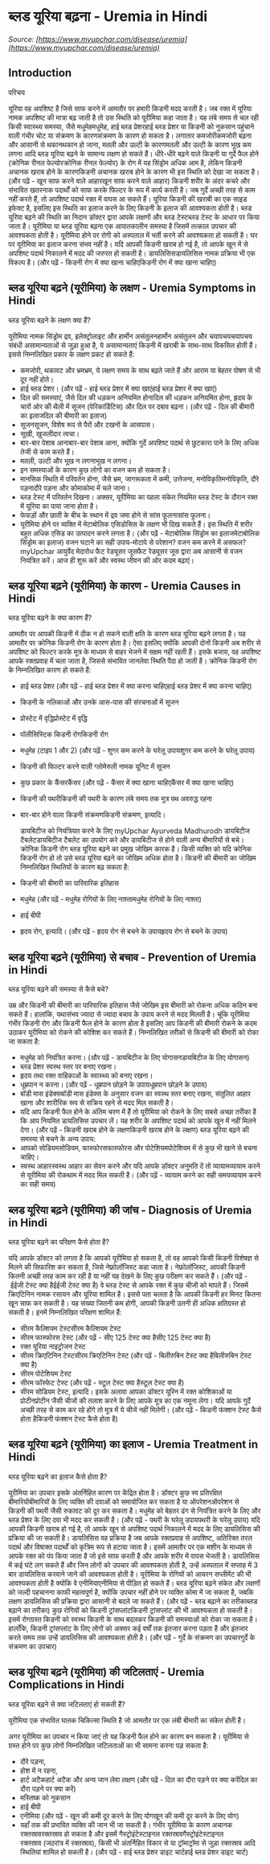 # ब्लड यूरिया बढ़ना - Uremia in Hindi
_Source: [https://www.myupchar.com/disease/uremia](https://www.myupchar.com/disease/uremia)_

## Introduction
परिचय
यूरिया वह अपशिष्ट है जिसे साफ करने में आमतौर पर हमारी किडनी मदद करती है। जब रक्त में यूरिया नामक अपशिष्ट की मात्रा बढ़ जाती है तो उस स्थिति को यूरीमिया कहा जाता है। यह लंबे समय से चल रही किसी स्वास्थ्य समस्या, जैसे मधुमेहमधुमेह, हाई ब्लड प्रेशरहाई ब्लड प्रेशर या किडनी को नुकसान पहुंचाने वाली गंभीर चोट या संक्रमण के कारणसंक्रमण के कारण हो सकता है।
लगातार कमजोरीकमजोरी बढ़ना और आसानी से थकानथकान हो जाना, मतली और उल्टी के कारणमतली और उल्टी के कारण भूख कम लगना आदि ब्लड यूरिया बढ़ने के सामान्य लक्षण हो सकते हैं। धीरे-धीरे बढ़ने वाले किडनी या गुर्दे फैल होने (क्रोनिक रीनल फेल्योरक्रोनिक रीनल फेल्योर) के रोग में यह सिंड्रोम अधिक आम है, लेकिन किडनी अचानक खराब होने के कारणकिडनी अचानक खराब होने के कारण भी इस स्थिति को देखा जा सकता है।
(और पढ़ें - खून साफ करने वाले आहारखून साफ करने वाले आहार)
किडनी शरीर के अंदर कचरे और संभावित खतरनाक पदार्थों को साफ करके फिल्टर के रूप में कार्य करती है। जब गुर्दे अच्छी तरह से काम नहीं करते हैं, तो अपशिष्ट पदार्थ रक्त में वापस आ सकते हैं। यूरिया किडनी की खराबी का एक साइड इफेक्ट है, इसलिए इस स्थिति का इलाज करने के लिए किडनी के इलाज की आवश्यकता होती है।
ब्लड यूरिया बढ़ने की स्थिति का निदान डॉक्टर द्वारा आपके लक्षणों और ब्लड टेस्टब्लड टेस्ट के आधार पर किया जाता है। यूरीमिया या ब्लड यूरिया बढ़ना एक आपातकालीन समस्या है जिसमें तत्काल उपचार की आवश्यकता होती है। यूरीमिया होने पर रोगी को अस्पताल में भर्ती करने की आवश्यकता हो सकती है। घर पर यूरीमिया का इलाज करना संभव नहीं है। यदि आपकी किडनी खराब हो गई है, तो आपके खून में से अपशिष्ट पदार्थ निकालने में मदद की जरुरत हो सकती है। डायलिसिसडायलिसिस नामक प्रक्रिया भी एक विकल्प है।
(और पढ़ें - किडनी रोग में क्या खाना चाहिएकिडनी रोग में क्या खाना चाहिए)

## ब्लड यूरिया बढ़ने (यूरीमिया) के लक्षण - Uremia Symptoms in Hindi
ब्लड यूरिया बढ़ने के लक्षण क्या हैं?
यूरीमिया नामक सिंड्रोम द्रव, इलेक्ट्रोलाइट और हार्मोन असंतुलनहार्मोन असंतुलन और चयापचयचयापचय संबंधी असामान्यताओं से जुड़ा हुआ है, ये असामान्यताएं किडनी में खराबी के साथ-साथ विकसित होती हैं। इससे निम्नलिखित प्रकार के लक्षण प्रकट हो सकते हैं:
- कमजोरी, थकावट और भ्रमभ्रम, ये लक्षण समय के साथ बढ़ते जाते हैं और आराम या बेहतर पोषण से भी दूर नहीं होते।
- हाई ब्लड प्रेशर। (और पढ़ें - हाई ब्लड प्रेशर में क्या खाएंहाई ब्लड प्रेशर में क्या खाएं)
- दिल की समस्याएं, जैसे दिल की धड़कन अनियमित होनादिल की धड़कन अनियमित होना, हृदय के चारों ओर की थैली में सूजन (पेरिकार्डिटिस) और दिल पर दबाव बढ़ना। (और पढ़ें - दिल की बीमारी का इलाजदिल की बीमारी का इलाज)
- सूजनसूजन, विशेष रूप से पैरों और टखनों के आसपास।
- सूखी, खुजलीदार त्वचा।
- बार-बार पेशाब आनाबार-बार पेशाब आना, क्योंकि गुर्दे अपशिष्ट पदार्थ से छुटकारा पाने के लिए अधिक तेजी से काम करते हैं।
- मतली, उल्टी और भूख न लगनाभूख न लगना।
- इन समस्याओं के कारण कुछ लोगों का वजन कम हो सकता है।
- मानसिक स्थिति में परिवर्तन होना, जैसे भ्रम, जागरूकता में कमी, उत्तेजना, मनोविकृतिमनोविकृति, दौरे पड़नादौरे पड़ना और कोमाकोमा में चले जाना।
- ब्लड टेस्ट में परिवर्तन दिखना। अक्सर, यूरीमिया का पहला संकेत नियमित ब्लड टेस्ट के दौरान रक्त में यूरिया का पाया जाना होता है।
- फेफड़ों और छाती के बीच के स्थान में द्रव जमा होने से सांस फूलनासांस फूलना।
- यूरीमिया होने पर व्यक्ति में मेटाबोलिक एसिडोसिस के लक्षण भी दिख सकते हैं। इस स्थिति में शरीर बहुत अधिक एसिड का उत्पादन करने लगता है।
(और पढ़ें - मेटाबोलिक सिंड्रोम का इलाजमेटाबोलिक सिंड्रोम का इलाज)
वजन घटाने का सही उपाय-मोटापे से परेशान? वजन कम करने में असफल? myUpchar आयुर्वेद मेदारोध फैट रेड्यूसर जूसफैट रेड्यूसर जूस द्वारा अब आसानी से वजन नियंत्रित करें। आज ही शुरू करें और स्वस्थ जीवन की ओर कदम बढ़ाएं।

## ब्लड यूरिया बढ़ने (यूरीमिया) के कारण - Uremia Causes in Hindi
ब्लड यूरिया बढ़ने के क्या कारण हैं?
आमतौर पर आपकी किडनी में ठीक न हो सकने वाली क्षति के कारण ब्लड यूरिया बढ़ने लगता है। यह आमतौर पर क्रोनिक किडनी रोग के कारण होता है। ऐसा इसलिए क्योंकि आपकी दोनों किडनी अब शरीर से अपशिष्ट को फिल्टर करके मूत्र के माध्यम से बाहर भेजने में सक्षम नहीं रहती हैं। इसके बजाय, वह अपशिष्ट आपके रक्तप्रवाह में चला जाता है, जिससे संभावित जानलेवा स्थिति पैदा हो जाती है। क्रोनिक किडनी रोग के निम्नलिखित कारण हो सकते हैं:
- हाई ब्लड प्रेशर (और पढ़ें - हाई ब्लड प्रेशर में क्या करना चाहिएहाई ब्लड प्रेशर में क्या करना चाहिए)
- किडनी के नलिकाओं और उनके आस-पास की संरचनाओं में सूजन
- प्रोस्टेट में वृद्धिप्रोस्टेट में वृद्धि
- पॉलीसिस्टिक किडनी रोगकिडनी रोग
- मधुमेह (टाइप 1 और 2) (और पढ़ें - शुगर कम करने के घरेलू उपायशुगर कम करने के घरेलू उपाय)
- किडनी की फिल्टर करने वाली ग्लोमेरुली नामक यूनिट में सूजन
- कुछ प्रकार के कैंसरकैंसर (और पढ़ें - कैंसर में क्या खाना चाहिएकैंसर में क्या खाना चाहिए)
- किडनी की पथरीकिडनी की पथरी के कारण लंबे समय तक मूत्र पथ अवरुद्ध रहना
- बार-बार होने वाला किडनी संक्रमणकिडनी संक्रमण, इत्यादि।

	डायबिटीज को नियंत्रियत करने के लिए myUpchar Ayurveda Madhurodh डायबिटीज टैबलेटडायबिटीज टैबलेट का उपयोग करे और डायबिटीज से होने वाली अन्य बीमारियों से बचे।
क्रोनिक किडनी रोग ब्लड यूरिया बढ़ने का प्रमुख जोखिम कारक है। किसी व्यक्ति को यदि क्रोनिक किडनी रोग हो तो उसे ब्लड यूरिया बढ़ने का जोखिम अधिक होता है। किडनी की बीमारी का जोखिम निम्नलिखित स्थितियों के कारण बढ़ सकता है:
- किडनी की बीमारी का पारिवारिक इतिहास
- मधुमेह (और पढ़ें - मधुमेह रोगियों के लिए नाश्तामधुमेह रोगियों के लिए नाश्ता)
- हाई बीपी
- हृदय रोग, इत्यादि।
(और पढ़ें - हृदय रोग से बचने के उपायहृदय रोग से बचने के उपाय)

## ब्लड यूरिया बढ़ने (यूरीमिया) से बचाव - Prevention of Uremia in Hindi
ब्लड यूरिया बढ़ने की समस्या से कैसे बचे?
उम्र और किडनी की बीमारी का पारिवारिक इतिहास जैसे जोखिम इस बीमारी को रोकना अधिक कठिन बना सकते हैं। हालांकि, यथासंभव ज्यादा से ज्यादा बचाव के उपाय करने से मदद मिलती है।
चूंकि यूरीमिया गंभीर किडनी रोग और किडनी फैल होने के कारण होता है इसलिए आप किडनी की बीमारी रोकने के कदम उठाकर यूरीमिया को रोकने की कोशिश कर सकते हैं। निम्नलिखित तरीकों से किडनी की बीमारी को रोका जा सकता है:
- मधुमेह को नियंत्रित करना। (और पढ़ें - डायबिटीज के लिए योगासनडायबिटीज के लिए योगासन)
- ब्लड प्रेशर स्वस्थ स्तर पर बनाए रखना।
- हृदय तथा रक्त वाहिकाओं के स्वास्थ्य को बनाए रखना।
- धूम्रपान न करना। (और पढ़ें - धूम्रपान छोड़ने के उपायधूम्रपान छोड़ने के उपाय)
- बॉडी मास इंडेक्सबॉडी मास इंडेक्स के अनुसार वजन का स्वस्थ स्तर बनाए रखना, संतुलित आहार खाना और शारीरिक रूप से सक्रिय रहने से मदद मिल सकती है।
- यदि आप किडनी फैल होने के अंतिम चरण में हैं तो यूरीमिया को रोकने के लिए सबसे अच्छा तरीका है कि आप नियमित डायलिसिस उपचार लें। यह शरीर के अपशिष्ट पदार्थ को आपके खून में नहीं मिलने देगा।
(और पढ़ें - किडनी खराब होने के लक्षणकिडनी खराब होने के लक्षण)
ब्लड यूरिया बढ़ने की समस्या से बचने के अन्य उपाय:
- आपको सोडियमसोडियम, फास्फोरसफास्फोरस और पोटेशियमपोटेशियम में से कुछ भी खाने से बचना चाहिए।
- स्वस्थ आहारस्वस्थ आहार का सेवन करने और यदि आपके डॉक्टर अनुमति दें तो व्यायामव्यायाम करने से यूरीमिया की रोकथाम में मदद मिल सकती है।
(और पढ़ें - व्यायाम करने का सही समयव्यायाम करने का सही समय)

## ब्लड यूरिया बढ़ने (यूरीमिया) की जांच - Diagnosis of Uremia in Hindi
ब्लड यूरिया बढ़ने का परिक्षण कैसे होता है?
यदि आपके डॉक्टर को लगता है कि आपको यूरीमिया हो सकता है, तो वह आपको किसी किडनी विशेषज्ञ से मिलने की सिफारिश कर सकता है, जिसे नेफ्रोलॉजिस्ट कहा जाता है। नेफ्रोलॉजिस्ट, आपकी किडनी कितनी अच्छी तरह काम कर रही है या नहीं यह देखने के लिए कुछ परीक्षण कर सकते हैं।
(और पढ़ें - ईईजी टेस्ट क्या हैईईजी टेस्ट क्या है)
वे ब्लड टेस्ट से आपके रक्त में कुछ चीजों को मापते हैं। जिसमें क्रिएटिनिन नामक रसायन और यूरिया शामिल है। इससे पता चलता है कि आपकी किडनी हर मिनट कितना खून साफ ​​कर सकती है। यह संख्या जितनी कम होगी, आपकी किडनी उतनी ही अधिक क्षतिग्रस्त हो सकती है। इनमें निम्नलिखित परिक्षण शामिल हैं:
- सीरम कैल्शियम टेस्टसीरम कैल्शियम टेस्ट
- सीरम फास्फोरस टेस्ट (और पढ़ें - सीए 125 टेस्ट क्या हैसीए 125 टेस्ट क्या है)
- रक्त यूरिया नाइट्रोजन टेस्ट
- सीरम क्रिएटिनिन टेस्टसीरम क्रिएटिनिन टेस्ट (और पढ़ें - बिलीरुबिन टेस्ट क्या हैबिलीरुबिन टेस्ट क्या है)
- सीरम पोटेशियम टेस्ट
- सीरम फॉस्फेट टेस्ट (और पढ़ें - स्टूल टेस्ट क्या हैस्टूल टेस्ट क्या है)
- सीरम सोडियम टेस्ट, इत्यादि।
इसके अलावा आपका डॉक्टर यूरिन में रक्त कोशिकाओं या प्रोटीनप्रोटीन जैसी चीजों की तलाश करने के लिए आपके मूत्र का एक नमूना लेगा। यदि आपके गुर्दे अच्छी तरह से काम कर रहे होंगे तो मूत्र में ये चीजें नहीं मिलेगी।
(और पढ़ें - किडनी फंक्शन टेस्ट कैसे होता हैकिडनी फंक्शन टेस्ट कैसे होता है)


## ब्लड यूरिया बढ़ने (यूरीमिया) का इलाज - Uremia Treatment in Hindi
ब्लड यूरिया बढ़ने का इलाज कैसे होता है?
यूरीमिया का उपचार इसके अंतर्निहित कारण पर केंद्रित होता है। डॉक्टर कुछ स्व प्रतिरक्षित बीमारियोंबीमारियों के लिए व्यक्ति की दवाओं को समायोजित कर सकता है या ऑपरेशनऑपरेशन से किडनी की पथरी जैसी रुकावट को दूर कर सकता है। मधुमेह को बेहतर ढंग से नियंत्रित करने के लिए और ब्लड प्रेशर के लिए दवा भी मदद कर सकती है।
(और पढ़ें - पथरी के घरेलू उपायपथरी के घरेलू उपाय)
यदि आपकी किडनी खराब हो गई है, तो आपके खून से अपशिष्ट पदार्थ निकालने में मदद के लिए डायलिसिस की प्रक्रिया की जा सकती है। डायलिसिस वह प्रक्रिया है जब आपके रक्तप्रवाह से अपशिष्ट, अतिरिक्त तरल पदार्थ और विषाक्त पदार्थों को कृत्रिम रूप से हटाया जाता है। इसमें आमतौर पर एक मशीन के माध्यम से आपके रक्त को पंप किया जाता है जो इसे साफ करती है और आपके शरीर में वापस भेजती है। डायलिसिस में कई घंटे लग सकते हैं और जिन लोगों को उपचार की आवश्यकता होती है, उन्हें अस्पताल में सप्ताह में 3 बार डायलिसिस करवाने जाने की आवश्यकता होती है।
यूरीमिया के रोगियों को आयरन सप्लीमेंट की भी आवश्यकता होती है क्योंकि वे एनीमियाएनीमिया से पीड़ित हो सकते हैं। ब्लड यूरिया बढ़ने संकेत और लक्षणों को जल्दी पहचानना काफी महत्वपूर्ण है, क्योंकि उपचार नहीं होने पर व्यक्ति कोमा में जा सकता है, जबकि लक्षण डायलिसिस की प्रक्रिया द्वारा आसानी से बदले जा सकते हैं।
(और पढ़ें - ब्लड बढ़ाने का तरीका​ब्लड बढ़ाने का तरीका​)
कुछ रोगियों को किडनी ट्रांसप्लांटकिडनी ट्रांसप्लांट की भी आवश्यकता हो सकती है। इसमें रोगग्रस्त किडनी को स्वस्थ किडनी के साथ बदलकर किडनी की समस्याओं को रोका जा सकता है। हालाँकि, किडनी ट्रांसप्लांट के लिए लोगों को अक्सर कई वर्षों तक इंतजार करना पड़ता है और इंतजार करते समय तक उन्हें डायलिसिस की आवश्यकता होती है।
(और पढ़ें - गुर्दे के संक्रमण का उपचारगुर्दे के संक्रमण का उपचार)


## ब्लड यूरिया बढ़ने (यूरीमिया) की जटिलताएं - Uremia Complications in Hindi
ब्लड यूरिया बढ़ने से क्या जटिलताएं हो सकती हैं?
यूरीमिया एक संभावित घातक चिकित्सा स्थिति है जो आमतौर पर एक लंबी बीमारी का संकेत होती है।
अगर यूरीमिया का उपचार न किया जाएं तो यह किडनी फैल होने का कारण बन सकता है। यूरीमिया से ग्रस्त होने पर कुछ लोगों निम्नलिखित जटिलताओं का भी सामना करना पड़ सकता है:
- दौरे पड़ना,
- होश में न रहना,
- हार्ट अटैकहार्ट अटैक और अन्य जान लेवा लक्षण (और पढ़ें - दिल का दौरा पड़ने पर क्या करेंदिल का दौरा पड़ने पर क्या करें)
- मस्तिष्क को नुकसान
- हाई बीपी
- एनीमिया (और पढ़ें - खून की कमी दूर करने के लिए योगखून की कमी दूर करने के लिए योग)
- यहाँ तक की प्रभावित व्यक्ति की जान भी जा सकती है।
गंभीर यूरीमिया के कारण अचानक रक्तस्रावरक्तस्राव हो सकता है और इसमें गैस्ट्रोइंटेस्टाइनल रक्तस्रावगैस्ट्रोइंटेस्टाइनल रक्तस्राव (जठरांत्र में रक्तस्राव), किसी भी अंतर्निहित विकार से या ट्रॉमाट्रॉमा से जुड़ा रक्तस्राव आदि स्थितियां शामिल हो सकती है।
(और पढ़ें - हाई ब्लड प्रेशर डाइट चार्टहाई ब्लड प्रेशर डाइट चार्ट)

